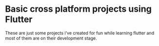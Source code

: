 <h1>Basic cross platform projects using Flutter</h1>

<p>These are just some projects i've created for fun while learning flutter and most of them are on their development stage.</p>
